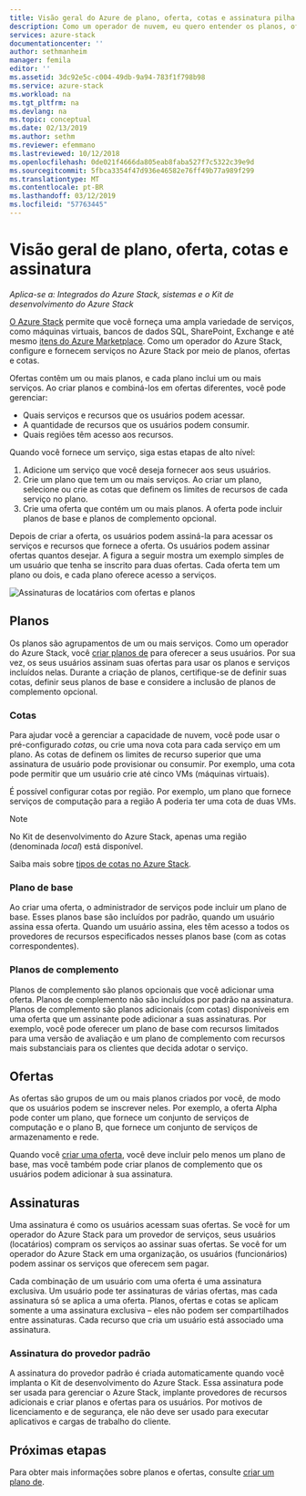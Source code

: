 ```yaml
---
title: Visão geral do Azure de plano, oferta, cotas e assinatura pilha | Microsoft Docs
description: Como um operador de nuvem, eu quero entender os planos, ofertas, cotas e as assinaturas do Azure Stack.
services: azure-stack
documentationcenter: ''
author: sethmanheim
manager: femila
editor: ''
ms.assetid: 3dc92e5c-c004-49db-9a94-783f1f798b98
ms.service: azure-stack
ms.workload: na
ms.tgt_pltfrm: na
ms.devlang: na
ms.topic: conceptual
ms.date: 02/13/2019
ms.author: sethm
ms.reviewer: efemmano
ms.lastreviewed: 10/12/2018
ms.openlocfilehash: 0de021f4666da805eab8faba527f7c5322c39e9d
ms.sourcegitcommit: 5fbca3354f47d936e46582e76ff49b77a989f299
ms.translationtype: MT
ms.contentlocale: pt-BR
ms.lasthandoff: 03/12/2019
ms.locfileid: "57763445"
---
```

# <a name="plan-offer-quota-and-subscription-overview"></a>Visão geral de plano, oferta, cotas e assinatura

*Aplica-se a: Integrados do Azure Stack, sistemas e o Kit de desenvolvimento do Azure Stack*

[O Azure Stack](azure-stack-poc.md) permite que você forneça uma ampla variedade de serviços, como máquinas virtuais, bancos de dados SQL, SharePoint, Exchange e até mesmo [itens do Azure Marketplace](azure-stack-marketplace-azure-items.md). Como um operador do Azure Stack, configure e fornecem serviços no Azure Stack por meio de planos, ofertas e cotas.

Ofertas contêm um ou mais planos, e cada plano inclui um ou mais serviços. Ao criar planos e combiná-los em ofertas diferentes, você pode gerenciar:

- Quais serviços e recursos que os usuários podem acessar.
- A quantidade de recursos que os usuários podem consumir.
- Quais regiões têm acesso aos recursos.

Quando você fornece um serviço, siga estas etapas de alto nível:

1. Adicione um serviço que você deseja fornecer aos seus usuários.
2. Crie um plano que tem um ou mais serviços. Ao criar um plano, selecione ou crie as cotas que definem os limites de recursos de cada serviço no plano.
3. Crie uma oferta que contém um ou mais planos. A oferta pode incluir planos de base e planos de complemento opcional.

Depois de criar a oferta, os usuários podem assiná-la para acessar os serviços e recursos que fornece a oferta. Os usuários podem assinar ofertas quantos desejar. A figura a seguir mostra um exemplo simples de um usuário que tenha se inscrito para duas ofertas. Cada oferta tem um plano ou dois, e cada plano oferece acesso a serviços.

![Assinaturas de locatários com ofertas e planos](media/azure-stack-key-features/image4.png)

## <a name="plans"></a>Planos

Os planos são agrupamentos de um ou mais serviços. Como um operador do Azure Stack, você [criar planos de](azure-stack-create-plan.md) para oferecer a seus usuários. Por sua vez, os seus usuários assinam suas ofertas para usar os planos e serviços incluídos nelas. Durante a criação de planos, certifique-se de definir suas cotas, definir seus planos de base e considere a inclusão de planos de complemento opcional.

### <a name="quotas"></a>Cotas

Para ajudar você a gerenciar a capacidade de nuvem, você pode usar o pré-configurado *cotas*, ou crie uma nova cota para cada serviço em um plano. As cotas de definem os limites de recurso superior que uma assinatura de usuário pode provisionar ou consumir. Por exemplo, uma cota pode permitir que um usuário crie até cinco VMs (máquinas virtuais).

É possível configurar cotas por região. Por exemplo, um plano que fornece serviços de computação para a região A poderia ter uma cota de duas VMs.

>[!NOTE]
>No Kit de desenvolvimento do Azure Stack, apenas uma região (denominada *local*) está disponível.

Saiba mais sobre [tipos de cotas no Azure Stack](azure-stack-quota-types.md).

### <a name="base-plan"></a>Plano de base

Ao criar uma oferta, o administrador de serviços pode incluir um plano de base. Esses planos base são incluídos por padrão, quando um usuário assina essa oferta. Quando um usuário assina, eles têm acesso a todos os provedores de recursos especificados nesses planos base (com as cotas correspondentes).

### <a name="add-on-plans"></a>Planos de complemento

Planos de complemento são planos opcionais que você adicionar uma oferta. Planos de complemento não são incluídos por padrão na assinatura. Planos de complemento são planos adicionais (com cotas) disponíveis em uma oferta que um assinante pode adicionar a suas assinaturas. Por exemplo, você pode oferecer um plano de base com recursos limitados para uma versão de avaliação e um plano de complemento com recursos mais substanciais para os clientes que decida adotar o serviço.

## <a name="offers"></a>Ofertas

As ofertas são grupos de um ou mais planos criados por você, de modo que os usuários podem se inscrever neles. Por exemplo, a oferta Alpha pode conter um plano, que fornece um conjunto de serviços de computação e o plano B, que fornece um conjunto de serviços de armazenamento e rede.

Quando você [criar uma oferta](azure-stack-create-offer.md), você deve incluir pelo menos um plano de base, mas você também pode criar planos de complemento que os usuários podem adicionar à sua assinatura.

## <a name="subscriptions"></a>Assinaturas

Uma assinatura é como os usuários acessam suas ofertas. Se você for um operador do Azure Stack para um provedor de serviços, seus usuários (locatários) compram os serviços ao assinar suas ofertas. Se você for um operador do Azure Stack em uma organização, os usuários (funcionários) podem assinar os serviços que oferecem sem pagar.

Cada combinação de um usuário com uma oferta é uma assinatura exclusiva. Um usuário pode ter assinaturas de várias ofertas, mas cada assinatura só se aplica a uma oferta. Planos, ofertas e cotas se aplicam somente a uma assinatura exclusiva – eles não podem ser compartilhados entre assinaturas. Cada recurso que cria um usuário está associado uma assinatura.

### <a name="default-provider-subscription"></a>Assinatura do provedor padrão

A assinatura do provedor padrão é criada automaticamente quando você implanta o Kit de desenvolvimento do Azure Stack. Essa assinatura pode ser usada para gerenciar o Azure Stack, implante provedores de recursos adicionais e criar planos e ofertas para os usuários. Por motivos de licenciamento e de segurança, ele não deve ser usado para executar aplicativos e cargas de trabalho do cliente.

## <a name="next-steps"></a>Próximas etapas

Para obter mais informações sobre planos e ofertas, consulte [criar um plano de](azure-stack-create-plan.md).
